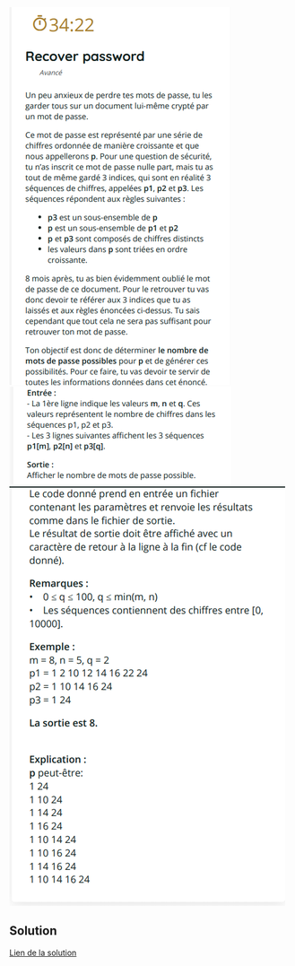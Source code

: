 ![img1](/doc/img1.png)      
![img2](/doc/img2.png)       
![img3](/doc/img3.png)      
## Solution        
[Lien de la solution](https://onlinegdb.com/aAFSKS3ZA)       
